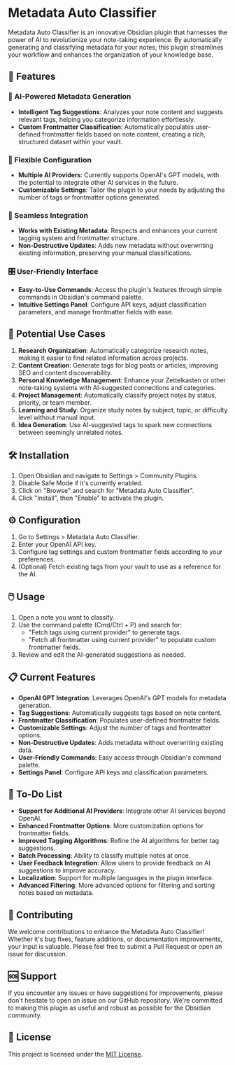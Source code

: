 # Metadata Auto Classifier

Metadata Auto Classifier is an innovative Obsidian plugin that harnesses the power of AI to revolutionize your note-taking experience. By automatically generating and classifying metadata for your notes, this plugin streamlines your workflow and enhances the organization of your knowledge base.

## 🚀 Features

### 🧠 AI-Powered Metadata Generation
- **Intelligent Tag Suggestions**: Analyzes your note content and suggests relevant tags, helping you categorize information effortlessly.
- **Custom Frontmatter Classification**: Automatically populates user-defined frontmatter fields based on note content, creating a rich, structured dataset within your vault.

### 🔧 Flexible Configuration
- **Multiple AI Providers**: Currently supports OpenAI's GPT models, with the potential to integrate other AI services in the future.
- **Customizable Settings**: Tailor the plugin to your needs by adjusting the number of tags or frontmatter options generated.

### 🔄 Seamless Integration
- **Works with Existing Metadata**: Respects and enhances your current tagging system and frontmatter structure.
- **Non-Destructive Updates**: Adds new metadata without overwriting existing information, preserving your manual classifications.

### 🎛️ User-Friendly Interface
- **Easy-to-Use Commands**: Access the plugin's features through simple commands in Obsidian's command palette.
- **Intuitive Settings Panel**: Configure API keys, adjust classification parameters, and manage frontmatter fields with ease.

## 🌟 Potential Use Cases
1. **Research Organization**: Automatically categorize research notes, making it easier to find related information across projects.
2. **Content Creation**: Generate tags for blog posts or articles, improving SEO and content discoverability.
3. **Personal Knowledge Management**: Enhance your Zettelkasten or other note-taking systems with AI-suggested connections and categories.
4. **Project Management**: Automatically classify project notes by status, priority, or team member.
5. **Learning and Study**: Organize study notes by subject, topic, or difficulty level without manual input.
6. **Idea Generation**: Use AI-suggested tags to spark new connections between seemingly unrelated notes.

## 🛠️ Installation
1. Open Obsidian and navigate to Settings > Community Plugins.
2. Disable Safe Mode if it's currently enabled.
3. Click on "Browse" and search for "Metadata Auto Classifier".
4. Click "Install", then "Enable" to activate the plugin.

## ⚙️ Configuration
1. Go to Settings > Metadata Auto Classifier.
2. Enter your OpenAI API key.
3. Configure tag settings and custom frontmatter fields according to your preferences.
4. (Optional) Fetch existing tags from your vault to use as a reference for the AI.

## 🖱️ Usage
1. Open a note you want to classify.
2. Use the command palette (Cmd/Ctrl + P) and search for:
   - "Fetch tags using current provider" to generate tags.
   - "Fetch all frontmatter using current provider" to populate custom frontmatter fields.
3. Review and edit the AI-generated suggestions as needed.

## 📋 Current Features
- **OpenAI GPT Integration**: Leverages OpenAI's GPT models for metadata generation.
- **Tag Suggestions**: Automatically suggests tags based on note content.
- **Frontmatter Classification**: Populates user-defined frontmatter fields.
- **Customizable Settings**: Adjust the number of tags and frontmatter options.
- **Non-Destructive Updates**: Adds metadata without overwriting existing data.
- **User-Friendly Commands**: Easy access through Obsidian's command palette.
- **Settings Panel**: Configure API keys and classification parameters.

## 📝 To-Do List
- **Support for Additional AI Providers**: Integrate other AI services beyond OpenAI.
- **Enhanced Frontmatter Options**: More customization options for frontmatter fields.
- **Improved Tagging Algorithms**: Refine the AI algorithms for better tag suggestions.
- **Batch Processing**: Ability to classify multiple notes at once.
- **User Feedback Integration**: Allow users to provide feedback on AI suggestions to improve accuracy.
- **Localization**: Support for multiple languages in the plugin interface.
- **Advanced Filtering**: More advanced options for filtering and sorting notes based on metadata.

## 🤝 Contributing
We welcome contributions to enhance the Metadata Auto Classifier! Whether it's bug fixes, feature additions, or documentation improvements, your input is valuable. Please feel free to submit a Pull Request or open an issue for discussion.

## 🆘 Support
If you encounter any issues or have suggestions for improvements, please don't hesitate to open an issue on our GitHub repository. We're committed to making this plugin as useful and robust as possible for the Obsidian community.

## 📜 License
This project is licensed under the [MIT License](LICENSE).
